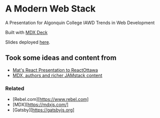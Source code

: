 # A Modern Web Stack

A Presentation for Algonquin College IAWD Trends in Web Development

Built with [MDX Deck](https://github.com/jxnblk/mdx-deck)

Slides deployed [here](http://algonquin-iawd-trends-web-development.s3-website.ca-central-1.amazonaws.com/).

## Took some ideas and content from

- [Mat's React Presentation to ReactOttawa](https://github.com/matldupont/react-ottawa-gatsby)
- [MDX, authors and richer JAMstack content](https://github.com/dzello/mdx-talk)

### Related

- [Rebel.com][https://www.rebel.com]
- [MDX][https://mdxjs.com/]
- [Gatsby][https://gatsbyjs.org]
